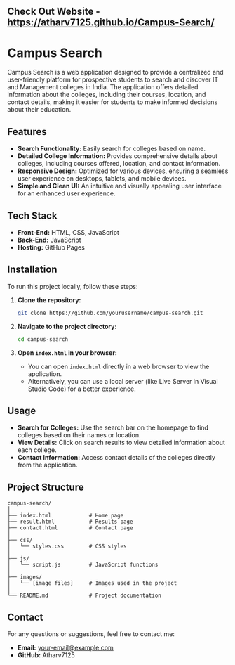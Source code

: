 ## Check Out Website - https://atharv7125.github.io/Campus-Search/

# Campus Search

Campus Search is a web application designed to provide a centralized and user-friendly platform for prospective students to search and discover IT and Management colleges in India. The application offers detailed information about the colleges, including their courses, location, and contact details, making it easier for students to make informed decisions about their education.



## Features
- **Search Functionality:** Easily search for colleges based on name.
- **Detailed College Information:** Provides comprehensive details about colleges, including courses offered, location, and contact information.
- **Responsive Design:** Optimized for various devices, ensuring a seamless user experience on desktops, tablets, and mobile devices.
- **Simple and Clean UI:** An intuitive and visually appealing user interface for an enhanced user experience.

## Tech Stack
- **Front-End:** HTML, CSS, JavaScript
- **Back-End:** JavaScript
- **Hosting:** GitHub Pages

## Installation
To run this project locally, follow these steps:

1. **Clone the repository:**
   ```bash
   git clone https://github.com/yourusername/campus-search.git
   ```
   
2. **Navigate to the project directory:**
   ```bash
   cd campus-search
   ```
   
3. **Open `index.html` in your browser:**
   - You can open `index.html` directly in a web browser to view the application.
   - Alternatively, you can use a local server (like Live Server in Visual Studio Code) for a better experience.

## Usage
- **Search for Colleges:** Use the search bar on the homepage to find colleges based on their names or location.
- **View Details:** Click on search results to view detailed information about each college.
- **Contact Information:** Access contact details of the colleges directly from the application.

## Project Structure
```
campus-search/
│
├── index.html            # Home page
├── result.html           # Results page
├── contact.html          # Contact page
│
├── css/
│   └── styles.css        # CSS styles
│
├── js/
│   └── script.js         # JavaScript functions
│
├── images/
│   └── [image files]     # Images used in the project
│
└── README.md             # Project documentation
```

## Contact
For any questions or suggestions, feel free to contact me:

- **Email:** your-email@example.com
- **GitHub:** Atharv7125
